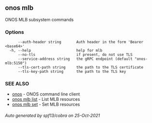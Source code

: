 ## onos mlb

ONOS MLB subsystem commands

### Options

```
      --auth-header string       Auth header in the form 'Bearer <base64>'
  -h, --help                     help for mlb
      --no-tls                   if present, do not use TLS
      --service-address string   the gRPC endpoint (default "onos-mlb:5150")
      --tls-cert-path string     the path to the TLS certificate
      --tls-key-path string      the path to the TLS key
```

### SEE ALSO

* [onos](onos.md)	 - ONOS command line client
* [onos mlb list](onos_mlb_list.md)	 - List MLB resources
* [onos mlb set](onos_mlb_set.md)	 - Set MLB resources

###### Auto generated by spf13/cobra on 25-Oct-2021
